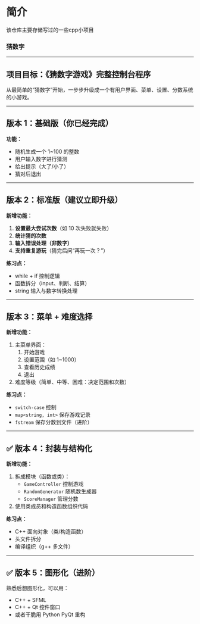 # 简介

该仓库主要存储写过的一些cpp小项目

### 猜数字

---

## 项目目标：《猜数字游戏》完整控制台程序

从最简单的“猜数字”开始，一步步升级成一个有用户界面、菜单、设置、分数系统的小游戏。

---

## 版本 1：基础版（你已经完成）

**功能：**

* 随机生成一个 1\~100 的整数
* 用户输入数字进行猜测
* 给出提示（大了/小了）
* 猜对后退出

---

## 版本 2：标准版（建议立即升级）

**新增功能：**

1. **设置最大尝试次数**（如 10 次失败就失败）
2. **统计猜的次数**
3. **输入错误处理（非数字）**
4. **支持重复游玩**（猜完后问“再玩一次？”）

**练习点：**

* while + if 控制逻辑
* 函数拆分（input、判断、结算）
* string 输入与数字转换处理

---

## 版本 3：菜单 + 难度选择

**新增功能：**

1. 主菜单界面：
   1. 开始游戏
   2. 设置范围（如 1\~1000）
   3. 查看历史成绩
   4. 退出
2. 难度等级（简单、中等、困难：决定范围和次数）

**练习点：**
* `switch-case` 控制
* `map<string, int>` 保存游戏记录
* `fstream` 保存分数到文件（进阶）

---

## ✅ 版本 4：封装与结构化

**新增功能：**

1. 拆成模块（函数或类）：
   * `GameController` 控制游戏
   * `RandomGenerator` 随机数生成器
   * `ScoreManager` 管理分数
2. 使用类成员和构造函数组织代码

**练习点：**

* C++ 面向对象（类/构造函数）
* 头文件拆分
* 编译组织（g++ 多文件）

---

## ✅ 版本 5：图形化（进阶）

熟悉后想图形化，可以用：

* C++ + SFML
* C++ + Qt 控件窗口
* 或者干脆用 Python PyQt 重构
